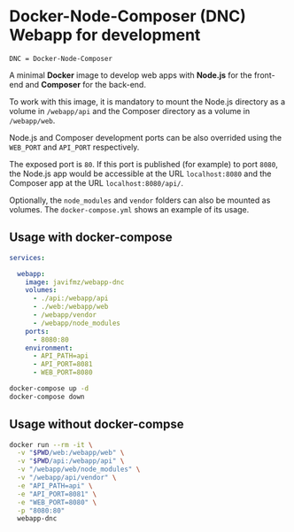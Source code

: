 # Docker-Node-Composer (DNC) Webapp for development

`DNC = Docker-Node-Composer`

A minimal **Docker** image to develop web apps with **Node.js** for the front-end and **Composer** for the back-end.

To work with this image, it is mandatory to mount the Node.js directory as a volume in `/webapp/api` and the Composer directory as a volume in `/webapp/web`. 

Node.js and Composer development ports can be also overrided using the `WEB_PORT` and `API_PORT` respectively.

The exposed port is `80`. If this port is published (for example) to port `8080`, the Node.js app would be accessible at the URL `localhost:8080` and the Composer app at the URL `localhost:8080/api/`.

Optionally, the `node_modules` and `vendor` folders can also be mounted as volumes. The `docker-compose.yml` shows an example of its usage.

## Usage with docker-compose

```yml
services:

  webapp:
    image: javifmz/webapp-dnc
    volumes:
      - ./api:/webapp/api
      - ./web:/webapp/web
      - /webapp/vendor
      - /webapp/node_modules
    ports:
      - 8080:80
    environment:
      - API_PATH=api
      - API_PORT=8081
      - WEB_PORT=8080
```

```bash
docker-compose up -d
docker-compose down
```


## Usage without docker-compse

```bash
docker run --rm -it \
  -v "$PWD/web:/webapp/web" \
  -v "$PWD/api:/webapp/api" \
  -v "/webapp/web/node_modules" \
  -v "/webapp/api/vendor" \
  -e "API_PATH=api" \
  -e "API_PORT=8081" \
  -e "WEB_PORT=8080" \
  -p "8080:80"
  webapp-dnc
```